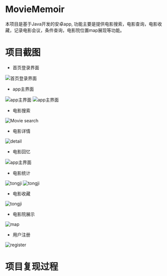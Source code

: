 # MovieMemoir
本项目是基于Java开发的安卓app, 功能主要是提供电影搜索，电影查询，电影收藏，记录电影会议，条件查询，电影院位置map展现等功能。

# 项目截图
- 首页登录界面

![首页登录界面](./image/login.png) 

- app主界面

![app主界面](./image/home.png)
![app主界面](./image/home1.png)

- 电影搜索

![Movie search](./image/moviesearch.png)

- 电影详情

![detail](./image/moviedetail.png)

- 电影回忆

![app主界面](./image/rate.png)

- 电影统计

![tongji](./image/total1.png)
![tongji](./image/total2.png)

- 电影收藏

![tongji](./image/shoucang.png)

- 电影院展示

![map](./image/map.png)

- 用户注册

![register](./image/register.png)

# 项目复现过程





